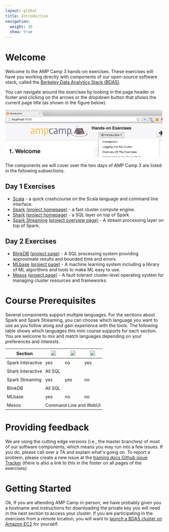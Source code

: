 ```yaml
---
layout: global
title: Introduction
navigation:
  weight: 10
  show: true
---
```


# Welcome
Welcome to the AMP Camp 3 hands-on exercises. These exercises will have you working directly with components of our open-source software stack,
called the <a href="https://amplab.cs.berkeley.edu/software/">Berkeley Data Analytics Stack
(BDAS)</a>.


You can navigate around the exercises by looking in the page header or footer and clicking on the arrows or the dropdown button that shows the current page title (as shown in the figure below).

<p style="margin-bottom:15px"><img src="img/header-nav-dropdown-button.png" class="shadow" style="height:150px; width:498px"/></p>

The components we will cover over the two days of AMP Camp 3 are listed in the following subsections.

## Day 1 Exercises

* [Scala](introduction-to-the-scala-shell.html) - a quick crashcourse on the Scala language and command line interface.
* [Spark](data-exploration-using-spark.html) [(project homepage)](http://spark.incubator.apache.org) - a fast cluster compute engine.
* [Shark](data-exploration-using-shark.html) [(project homepage)](http://shark.cs.berkeley.edu) - a SQL layer on top of Spark.
* [Spark Streaming](realtime-processing-with-spark-streaming.html) [(project overview page)](http://spark-project.org/docs/latest/streaming-programming-guide.html) - A stream processing layer on top of Spark.

## Day 2 Exercises
* [BlinkDB](blinkdb.html) [(project page)](http://blinkdb.org) - A SQL processing system providing approximate results and bounded time and errors.
* [MLbase](mli-document-categorization.html) [(project page)](http://mlbase.org) - A machine learning system including a library of ML algorithms and tools to make ML easy to use.
* [Mesos](mesos.html) [(project page)](http://mesos.apache.org) - A fault tolerant cluster-level operating system for managing cluster resources and frameworks.


# Course Prerequisites
Several components support multiple languages. For the sections about Spark and Spark Streaming, you can choose which language you want to use as you follow along and gain experience with the tools. The following table shows which languages this mini course supports for each section. You are welcome to mix and match languages depending on your preferences and interests.

<center>
<style type="text/css">
table td, table th {
  padding: 5px;
}
</style>
<table class="bordered">
<thead>
<tr>
  <th>Section</th>
    <th><img src="img/scala-sm.png"/></th>
    <th><img src="img/java-sm.png"/></th>
    <th><img src="img/python-sm.png"/>
  </th>
</tr>
</thead><tbody>
<tr>
  <td>Spark Interactive</td>
  <td class="yes">yes</td>
  <td class="no">no</td>
  <td class="yes">yes</td>
</tr><tr>
  <td>Shark Interactive</td>
  <td colspan="3" class="yes">All SQL</td>
</tr><tr>
  <td>Spark Streaming</td>
  <td class="yes">yes</td>
  <td class="yes">yes</td>
  <td class="no">no</td>
</tr><tr>
  <td>BlinkDB</td>
  <td colspan="3" class="yes">All SQL</td>
</tr><tr>
  <td>MLbase</td>
  <td class="yes">yes</td>
  <td class="no">no</td>
  <td class="no">no</td>
</tr><tr>
  <td>Mesos</td>
  <td colspan="3" class="yes">Command Line and WebUI</td>
</tr>
</tbody>
</table>
</center>

# Providing feedback
We are using the cutting edge versions (i.e., the master branches) of most of our software components, which means you may run into a few issues. If you do, please call over a TA and explain what's going on. To report a problem, please create a new issue at the <a href="https://github.com/amplab/training/issues">training docs Github issue Tracker</a> (there is also a link to this in the footer on all pages of the exercises).

# Getting Started

Ok, If you are attending AMP Camp in-person, we have probably given you a hostname and instructions for downloading the private key you will need in the next section to access your cluster.
If you are participating in the exercises from a remote location, you will want to [launch a BDAS cluster on Amazon EC2](launching-a-bdas-cluster-on-ec2.html) for yourself.
